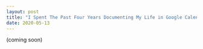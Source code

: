 ```yaml
---
layout: post
title: "I Spent The Past Four Years Documenting My Life in Google Calendar"
date: 2020-05-13
---
```


(coming soon)
